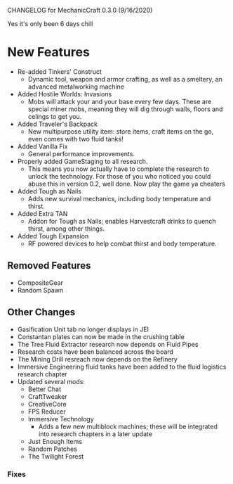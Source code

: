 CHANGELOG for MechanicCraft 0.3.0 (9/16/2020)

Yes it's only been 6 days chill

# New Features

- Re-added Tinkers' Construct
  - Dynamic tool, weapon and armor crafting, as well as a smeltery, an advanced metalworking machine
- Added Hostile Worlds: Invasions
  - Mobs will attack your and your base every few days. These are special miner mobs, meaning they will dig through walls, floors and celings to get you.
- Added Traveler's Backpack
  - New multipurpose utility item: store items, craft items on the go, even comes with two fluid tanks!
- Added Vanilla Fix
  - General performance improvements.
- Properly added GameStaging to all research.
  - This means you now actually have to complete the research to unlock the technology. For those of you who noticed you could abuse this in version 0.2, well done. Now play the game ya cheaters
- Added Tough as Nails
  - Adds new survival mechanics, including body temperature and thirst.
- Added Extra TAN
  - Addon for Tough as Nails; enables Harvestcraft drinks to quench thirst, among other things.
- Added Tough Expansion
  - RF powered devices to help combat thirst and body temperature.

## Removed Features

- CompositeGear
- Random Spawn

## Other Changes

- Gasification Unit tab no longer displays in JEI
- Constantan plates can now be made in the crushing table
- The Tree Fluid Extractor research now depends on Fluid Pipes
- Research costs have been balanced across the board
- The Mining Drill resreach now depends on the Refinery
- Immersive Engineering fluid tanks have been added to the fluid logistics research chapter
- Updated several mods:
  - Better Chat
  - CraftTweaker
  - CreativeCore
  - FPS Reducer
  - Immersive Technology
  	- Adds a few new multiblock machines; these will be integrated into research chapters in a later update
  - Just Enough Items
  - Random Patches
  - The Twilight Forest

### Fixes

